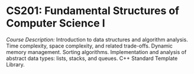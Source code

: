 # CS201: Fundamental Structures of Computer Science I
*Course Description:*
Introduction to data structures and algorithm analysis. Time complexity, space complexity, and related trade-offs. Dynamic memory management. Sorting algorithms. Implementation and analysis of abstract data types: lists, stacks, and queues. C++ Standard Template Library.

